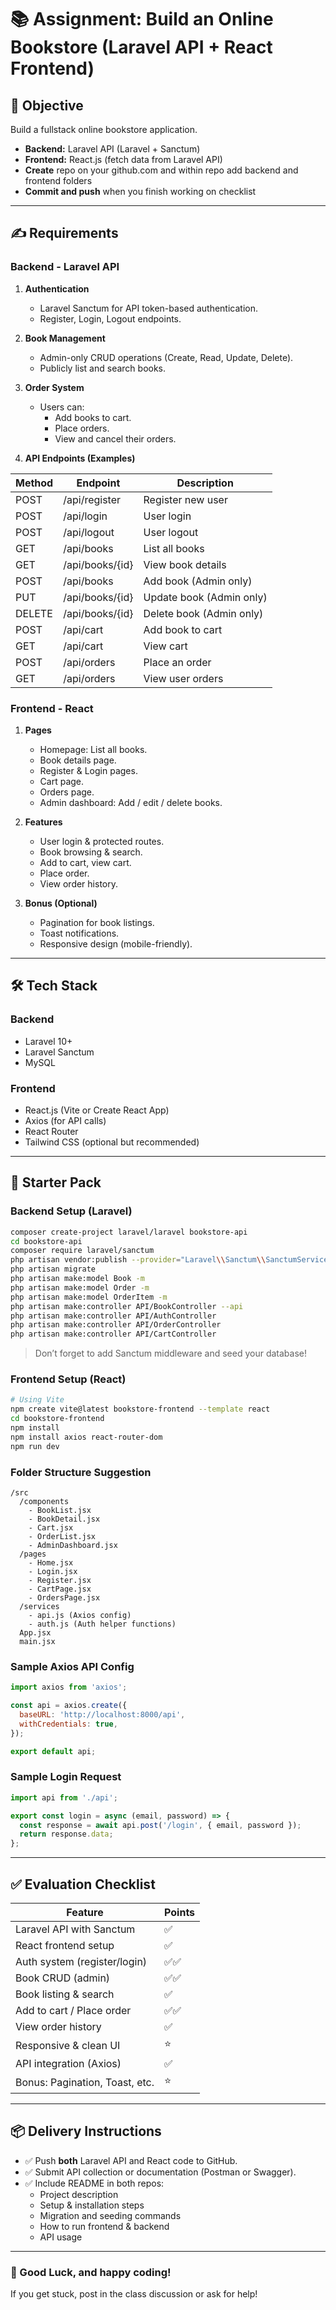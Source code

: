 # 📚 Assignment: Build an Online Bookstore (Laravel API + React Frontend)

## 🎯 Objective
Build a fullstack online bookstore application.  
- **Backend:** Laravel API (Laravel + Sanctum)  
- **Frontend:** React.js (fetch data from Laravel API)
- **Create** repo on your github.com and within repo add backend and frontend folders
- **Commit and push** when you finish working on checklist
---

## ✍️ Requirements

### Backend - Laravel API

1. **Authentication**
   - Laravel Sanctum for API token-based authentication.
   - Register, Login, Logout endpoints.

2. **Book Management**
   - Admin-only CRUD operations (Create, Read, Update, Delete).
   - Publicly list and search books.

3. **Order System**
   - Users can:
     - Add books to cart.
     - Place orders.
     - View and cancel their orders.

4. **API Endpoints (Examples)**

| Method | Endpoint                | Description                |
|--------|-------------------------|----------------------------|
| POST   | /api/register           | Register new user          |
| POST   | /api/login              | User login                 |
| POST   | /api/logout             | User logout                |
| GET    | /api/books              | List all books             |
| GET    | /api/books/{id}         | View book details          |
| POST   | /api/books              | Add book (Admin only)      |
| PUT    | /api/books/{id}         | Update book (Admin only)   |
| DELETE | /api/books/{id}         | Delete book (Admin only)   |
| POST   | /api/cart               | Add book to cart           |
| GET    | /api/cart               | View cart                  |
| POST   | /api/orders             | Place an order             |
| GET    | /api/orders             | View user orders           |

### Frontend - React

1. **Pages**
   - Homepage: List all books.
   - Book details page.
   - Register & Login pages.
   - Cart page.
   - Orders page.
   - Admin dashboard: Add / edit / delete books.

2. **Features**
   - User login & protected routes.
   - Book browsing & search.
   - Add to cart, view cart.
   - Place order.
   - View order history.

3. **Bonus (Optional)**
   - Pagination for book listings.
   - Toast notifications.
   - Responsive design (mobile-friendly).

---

## 🛠️ Tech Stack

### Backend
- Laravel 10+
- Laravel Sanctum
- MySQL

### Frontend
- React.js (Vite or Create React App)
- Axios (for API calls)
- React Router
- Tailwind CSS (optional but recommended)

---

## 🚀 Starter Pack

### Backend Setup (Laravel)

```bash
composer create-project laravel/laravel bookstore-api
cd bookstore-api
composer require laravel/sanctum
php artisan vendor:publish --provider="Laravel\\Sanctum\\SanctumServiceProvider"
php artisan migrate
php artisan make:model Book -m
php artisan make:model Order -m
php artisan make:model OrderItem -m
php artisan make:controller API/BookController --api
php artisan make:controller API/AuthController
php artisan make:controller API/OrderController
php artisan make:controller API/CartController
```

> Don’t forget to add Sanctum middleware and seed your database!

### Frontend Setup (React)

```bash
# Using Vite
npm create vite@latest bookstore-frontend --template react
cd bookstore-frontend
npm install
npm install axios react-router-dom
npm run dev
```

### Folder Structure Suggestion

```
/src
  /components
    - BookList.jsx
    - BookDetail.jsx
    - Cart.jsx
    - OrderList.jsx
    - AdminDashboard.jsx
  /pages
    - Home.jsx
    - Login.jsx
    - Register.jsx
    - CartPage.jsx
    - OrdersPage.jsx
  /services
    - api.js (Axios config)
    - auth.js (Auth helper functions)
  App.jsx
  main.jsx
```

### Sample Axios API Config

```javascript
import axios from 'axios';

const api = axios.create({
  baseURL: 'http://localhost:8000/api',
  withCredentials: true,
});

export default api;
```

### Sample Login Request

```javascript
import api from './api';

export const login = async (email, password) => {
  const response = await api.post('/login', { email, password });
  return response.data;
};
```

---

## ✅ Evaluation Checklist

| Feature                         | Points |
|---------------------------------|---------|
| Laravel API with Sanctum         | ✅      |
| React frontend setup             | ✅      |
| Auth system (register/login)     | ✅✅     |
| Book CRUD (admin)                | ✅✅     |
| Book listing & search            | ✅      |
| Add to cart / Place order        | ✅✅     |
| View order history               | ✅      |
| Responsive & clean UI            | ⭐️     |
| API integration (Axios)          | ✅      |
| Bonus: Pagination, Toast, etc.   | ⭐️     |



---

## 📦 Delivery Instructions

- ✅ Push **both** Laravel API and React code to GitHub.
- ✅ Submit API collection or documentation (Postman or Swagger).
- ✅ Include README in both repos:
  - Project description
  - Setup & installation steps
  - Migration and seeding commands
  - How to run frontend & backend
  - API usage

---

### 🚀 Good Luck, and happy coding!

If you get stuck, post in the class discussion or ask for help!


